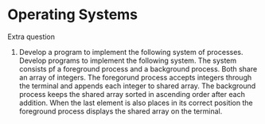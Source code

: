 # **Operating Systems**
Extra question
 1. Develop a program to implement the following system of processes. Develop programs to implement the following system. The system consists pf a foreground process and a background process. Both share an array of integers. The foregorund process accepts integers through the terminal and appends each integer to shared array. The background process keeps the shared array sorted in ascending order after each addition. When the last element is also places in its correct position the foreground process displays the shared array on the terminal.
